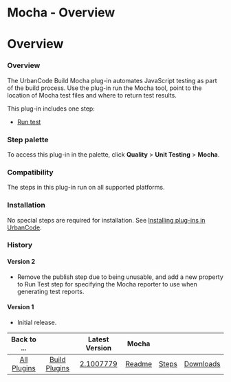 
Mocha - Overview
================

# Overview


### Overview




The UrbanCode Build Mocha plug-in automates JavaScript testing as part of the build process. Use the plug-in run the Mocha tool, point to the location of Mocha test files and where to return test results.

This plug-in includes one step:

* [Run test](#run_test)


### Step palette

To access this plug-in in the palette, click **Quality** > **Unit Testing** > **Mocha**.

### Compatibility

The steps in this plug-in run on all supported platforms.

### Installation

No special steps are required for installation. See [Installing plug-ins in UrbanCode](https://www.urbancode.com/resource/installing-plug-ins-in-urbancode-products/ "Installing plug-ins in UrbanCode").

### History

#### Version 2

* Remove the publish step due to being unusable, and add a new property to Run Test step for specifying the Mocha reporter to use when generating test reports.

#### Version 1

* Initial release.

|Back to ...||Latest Version|Mocha |||
| :---: | :---: | :---: | :---: | :---: | :---: |
|[All Plugins](../../index.md)|[Build Plugins](../README.md)|[2.1007779](https://raw.githubusercontent.com/UrbanCode/IBM-UCB-PLUGINS/main/files/Mocha/Mocha-2.1007779.zip)|[Readme](README.md)|[Steps](steps.md)|[Downloads](downloads.md)|

